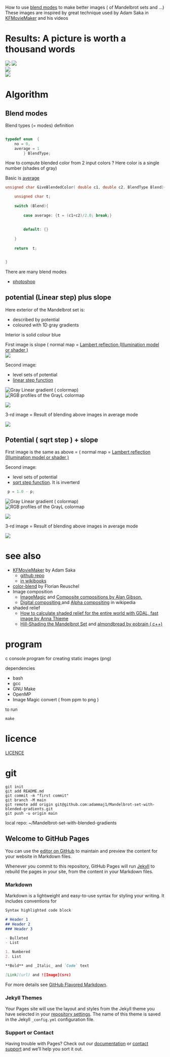 How to use [blend modes](https://en.wikipedia.org/wiki/Blend_modes) to make better images ( of Mandelbrot sets and ...)  
These images are inspired by great technique used by Adam Saka in [KFMovieMaker](https://en.wikibooks.org/wiki/Fractals/kallesfraktaler#KFMovieMaker) and his videos 


#  Results: A picture is worth a thousand words 

![](./images/average_0.000001.png)
![](./images/average_0.000010.png)  
![](./images/average_0.008000.png)  
![](./images/average_0.070000.png)  





# Algorithm 



## Blend modes

Blend types (= modes) definition

```c

typedef enum  {
	no = 0,
	average = 1	
		} BlendType; 
```




How to compute blended color from 2 input colors ? Here color is a single number (shades of gray)  

Basic is [average ](https://stackoverflow.com/questions/726549/algorithm-for-additive-color-mixing-for-rgb-values)

```c
unsigned char GiveBlendedColor( double c1, double c2, BlendType Blend){

	unsigned char t;
	
	switch (Blend){
	
		case average: {t = (c1+c2)/2.0; break;}
		
		
		default: {}
	
	}
	
	return  t;


}

```


There are many blend modes 
* [photoshop](https://stackoverflow.com/questions/5919663/how-does-photoshop-blend-two-images-together)



## potential (Linear step) plus slope

Here exterior of the Mandelbrot set is:
* described by potential
* coloured with 1D gray gradients

Interior is solid colour blue


First image is slope ( normal map = [Lambert reflection (Illumination model or shader )](https://gitlab.com/adammajewski/mandelbrot_wiki_ACh#using-complex-potential-and-lambert-reflection-illumination-model-or-shader-)   
![](./images/normal.png)  


Second image: 
* level sets of potential
* [linear step function](https://github.com/adammaj1/1D-RGB-color-gradient#gray-linear-colormap)

![](./images/Linear_steps.png "Gray Linear gradient ( colormap)")  
![](./images/Linear_steps_2D.png "RGB profiles of the GrayL colormap")    

![](./images/step_linear.png)  


3-rd image = Result of blending above images in average mode  

![](./images/average.png)  



## Potential ( sqrt step ) + slope


First image is the same as above = ( normal map = [Lambert reflection (Illumination model or shader )](https://gitlab.com/adammajewski/mandelbrot_wiki_ACh#using-complex-potential-and-lambert-reflection-illumination-model-or-shader-)



Second image: 
* level sets of potential
* [sqrt step function](https://github.com/adammaj1/1D-RGB-color-gradient#gray-sqrt-colormap). It is inverterd

```c
 p = 1.0 - p;
```



![](./images/Sqrt_steps.png "Gray Linear gradient ( colormap)")  
![](./images/Sqrt_steps_2D.png "RGB profiles of the GrayL colormap")    

![](./images/step_sqrt.png)  


3-rd image = Result of blending above images in average mode  

![](./images/average_sqrt.png)  



# see also
* [KFMovieMaker](https://www.maths.town/after-effects-plugins/kfmoviemaker/kfmoviemaker-download-and-installation) by Adam Saka
  * [github repo](https://github.com/adamsaka/KFMovieMaker)
  * [in wikibooks](https://en.wikibooks.org/wiki/Fractals/kallesfraktaler#KFMovieMaker)
* [color-blend](https://github.com/loilo/color-blend) by Florian Reuschel
* Image composition
  * [ImageMagic](https://imagemagick.org/script/composite.php) and [Composite compositions by Alan Gibson.](http://im.snibgo.com/compcomp.htm)
  * [Digital compositing ](https://en.wikipedia.org/wiki/Digital_compositing) and [Alpha compositing](https://en.wikipedia.org/wiki/Alpha_compositing) in wikipedia
* shaded relief
  * [How to calculate shaded relief for the entire world with GDAL, fast image by Anna Thieme](https://blog.datawrapper.de/shaded-relief-with-gdal-python/)  
  * [Hill-Shading the Mandelbrot Set](https://eamonn.org/programming/2021/01/29/mandelbrot-3.html) and [almondbread by  eobrain ( c++)](https://github.com/eobrain/almondbread)

# program
c console program for creating static images (png)

dependencies
* bash
* gcc
* GNU Make
* OpenMP
* Image Magic convert ( from ppm to png )


to run

```
make
```





# licence
[LICENCE](LICENCE)


# git
```git
git init
git add README.md
git commit -m "first commit"
git branch -M main
git remote add origin git@github.com:adammaj1/Mandelbrot-set-with-blended-gradients.git
git push -u origin main
```

local repo:  ~/Mandelbrot-set-with-blended-gradients




## Welcome to GitHub Pages

You can use the [editor on GitHub](https://github.com/adammaj1/Mandelbrot-set-with-blended-gradients/edit/gh-pages/index.md) to maintain and preview the content for your website in Markdown files.

Whenever you commit to this repository, GitHub Pages will run [Jekyll](https://jekyllrb.com/) to rebuild the pages in your site, from the content in your Markdown files.




### Markdown

Markdown is a lightweight and easy-to-use syntax for styling your writing. It includes conventions for

```markdown
Syntax highlighted code block

# Header 1
## Header 2
### Header 3

- Bulleted
- List

1. Numbered
2. List

**Bold** and _Italic_ and `Code` text

[Link](url) and ![Image](src)
```

For more details see [GitHub Flavored Markdown](https://guides.github.com/features/mastering-markdown/).

### Jekyll Themes

Your Pages site will use the layout and styles from the Jekyll theme you have selected in your [repository settings](https://github.com/adammaj1/Mandelbrot-set-with-blended-gradients/settings). The name of this theme is saved in the Jekyll `_config.yml` configuration file.

### Support or Contact

Having trouble with Pages? Check out our [documentation](https://docs.github.com/categories/github-pages-basics/) or [contact support](https://github.com/contact) and we’ll help you sort it out.
